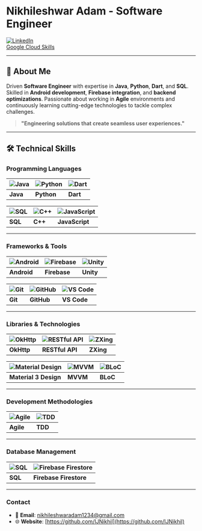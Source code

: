 # Nikhileshwar Adam - Software Engineer

[![LinkedIn](https://img.shields.io/badge/LinkedIn-Nikhileshwar%20Adam-blue)](https://www.linkedin.com/in/nikhileshwar-adam/)  
[Google Cloud Skills](https://www.cloudskillsboost.google/public_profiles/79a13a9b-031c-4e9e-bc2b-93ec856a3b3f)

---

## 📜 About Me
Driven **Software Engineer** with expertise in **Java**, **Python**, **Dart**, and **SQL**. Skilled in **Android development**, **Firebase integration**, and **backend optimizations**. Passionate about working in **Agile** environments and continuously learning cutting-edge technologies to tackle complex challenges.

> **"Engineering solutions that create seamless user experiences."**

---

## 🛠️ **Technical Skills**

### **Programming Languages**
| ![Java](https://brandslogos.com/wp-content/uploads/images/large/java-logo-1.png) | ![Python](https://img.icons8.com/fluency/50/000000/python.png) | ![Dart](https://upload.wikimedia.org/wikipedia/commons/thumb/f/fe/Dart_programming_language_logo.svg/1024px-Dart_programming_language_logo.svg.png) |
| --- | --- | --- |
| **Java** | **Python** | **Dart** |

| ![SQL](https://upload.wikimedia.org/wikipedia/commons/8/87/Sql_data_base_with_logo.png) | ![C++](https://w7.pngwing.com/pngs/46/626/png-transparent-c-logo-the-c-programming-language-computer-icons-computer-programming-source-code-programming-miscellaneous-template-blue-thumbnail.png) | ![JavaScript](https://img.icons8.com/fluency/50/000000/javascript.png) |
| --- | --- | --- |
| **SQL** | **C++** | **JavaScript** |

---

### **Frameworks & Tools**
| ![Android](https://blogger.googleusercontent.com/img/b/R29vZ2xl/AVvXsEgX98TKIsaJF7D4wnq7YBOuMjtYH-6D5Kgm7m7VbRek7cQIGN7TNVtJMDIbSiEG5KgcGyGpgGxEOz7u9v-WhQASrQrjvCQF8-RQ7PsZpA6djqK7RA7mXrnt6aYiac8voLef_mhP-s_TucPVEP1vvmUBjspmjA2RdrbvIqVwYXQJZ1fwPyamJIxXTrgMVmg/s1600/image1.png) | ![Firebase](https://encrypted-tbn0.gstatic.com/images?q=tbn:ANd9GcTuawUuQCcq6fD-KpdmL4QixUOyqQqdrVNIDg&s) | ![Unity](https://img.icons8.com/fluency/50/000000/unity.png) |
| --- | --- | --- |
| **Android** | **Firebase** | **Unity** |

| ![Git](https://encrypted-tbn0.gstatic.com/images?q=tbn:ANd9GcQGp2RKrzqJF2Cu3dxnk2RGK_F7SSloJG-Wyw&s) | ![GitHub](https://img.icons8.com/fluency/50/000000/github.png) | ![VS Code](https://encrypted-tbn0.gstatic.com/images?q=tbn:ANd9GcS9E5HZlsBUfIyQdZy53DBNd5c9aIxECWdFww&s) |
| --- | --- | --- |
| **Git** | **GitHub** | **VS Code** |

---

### **Libraries & Technologies**
| ![OkHttp](https://img.shields.io/badge/OkHttp-4D4D4D?style=for-the-badge&logo=okhttp&logoColor=white) | ![RESTful API](https://img.icons8.com/fluency/50/000000/api.png) | ![ZXing](https://img.icons8.com/fluency/50/000000/barcode.png) |
| --- | --- | --- |
| **OkHttp** | **RESTful API** | **ZXing** |

| ![Material Design](https://img.shields.io/badge/Material_Design-6200EE?style=for-the-badge&logo=material-design&logoColor=white) | ![MVVM](https://img.shields.io/badge/MVVM-FF5722?style=for-the-badge&logo=java&logoColor=white) | ![BLoC](https://img.shields.io/badge/BLoC-0288D1?style=for-the-badge&logo=flutter&logoColor=white) |
| --- | --- | --- |
| **Material 3 Design** | **MVVM** | **BLoC** |

---

### **Development Methodologies**
| ![Agile](https://e7.pngegg.com/pngimages/446/260/png-clipart-agile-software-development-software-development-process-waterfall-model-systems-development-life-cycle-others-text-logo.png) | ![TDD](https://www.perfecto.io/sites/default/files/styles/social_preview_image/public/image/2022-08/image-blog-test-driven-data.jpg?itok=smKqN5Dl) |
| --- | --- |
| **Agile** | **TDD** |

---

### **Database Management**
| ![SQL](https://upload.wikimedia.org/wikipedia/commons/8/87/Sql_data_base_with_logo.png) | ![Firebase Firestore](https://img.shields.io/badge/Firebase_Firestore-FFCB2B?style=for-the-badge&logo=firebase&logoColor=white) |
| --- | --- |
| **SQL** | **Firebase Firestore** |



---

### **Contact**  
- 📧 **Email**: nikhileshwaradam1234@gmail.com  
- 🌐 **Website**: [https://github.com/IJNikhil](https://github.com/IJNikhil)
